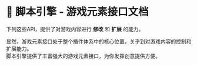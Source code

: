 # 🎨 脚本引擎 - 游戏元素接口文档

下列这些API，提供了对游戏内容进行 **修改** 和 **扩展** 的能力。

显然，游戏元素接口处于整个插件体系中的核心位置，关乎到对游戏内容的控制和扩展能力。  
脚本引擎提供了丰富强大的游戏元素接口，为你发挥创意提供方便。
